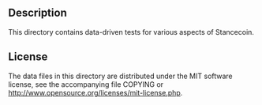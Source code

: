 Description
------------

This directory contains data-driven tests for various aspects of Stancecoin.

License
--------

The data files in this directory are distributed under the MIT software
license, see the accompanying file COPYING or
http://www.opensource.org/licenses/mit-license.php.

